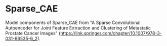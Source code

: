 # Sparse_CAE
Model components of Sparse_CAE from "A Sparse Convolutional Autoencoder for Joint Feature Extraction and Clustering of Metastatic Prostate Cancer Images" (https://link.springer.com/chapter/10.1007/978-3-031-66535-6_2).
